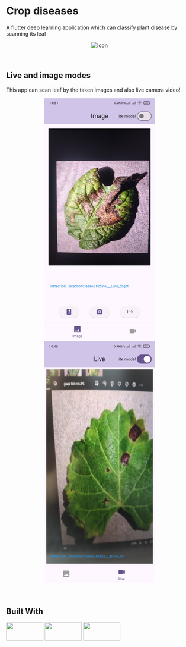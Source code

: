 # Crop diseases
A flutter deep learning application which can classify plant disease by scanning its leaf

<div align="center">
  <a>
    <img src="screenShots/icon.png" alt="Icon" width="80" height="80">
  </a>
</div>

<p>&nbsp;</p>

## Live and image modes
  This app can scan leaf by the taken images and also live camera video!

<center><img src="screenShots/image.jpg" width="300"></center>
<center><img src="screenShots/live.jpg" width="300"></center>

<p>&nbsp;</p>

## Built With
<img src="https://storage.googleapis.com/cms-storage-bucket/6a07d8a62f4308d2b854.svg" width=100 height=50>
<img src="https://dart.dev/assets/img/logo/logo-white-text.svg" width=100 height=50>
<img src="https://www.gstatic.com/devrel-devsite/prod/vd906e53f099e628a2c079fcd932eaf4d8ec6809dab19b3d79a915c60d6afdd75/tensorflow/images/lockup.svg" width=100 height=50>




<!---
## Game rules:
This game is a modified 2P chess with all chess rules plus some features:

<p>&nbsp;</p>

### Winner:
If game ends by checkmate or stalemate, winner is player who has more scores,
but if a player presses Surrend, other player wins.

<p>&nbsp;</p>

### Score:
Score is the key to win in this game, some movement have score:
- Hit: Pawn-> +3 , Queen-> +15 , others-> +8 (you can't hit the king!)
- Pawn pass away half of board: +3 
- Check enemy king: +10
- Checkmate: +50
- Extra move: if you have 30 scores, you can make an extra move!

<p>&nbsp;</p>

### Negative score:
Some works increases your negative score , if your negative score reachs 15 , you will have a random move on a random piece.
- Undo: return last moved piece and adds 5 negative scores
- Touch piece: if you choose a moveable piece and reselct in this turn, you'll get 5 negative scores 

<p>&nbsp;</p>

### Important notes
- Game has auto save and you can continue crashed or closed games
- Negative scores won't be saved in file
- For game name, if a file exists with the same name, file will be overwriten
- In promotion, if you don't choose any chessman, game will crash, but you can continue game by laoding it
- Canceling game will delete save file and restarting will clear move history in file
- Saved Files with free spaces or unreadable moves, won't be opened
 
<p>&nbsp;</p>

 
## Load Game
[![Load Screen Shot][Load]][Load]

<p>&nbsp;</p>

## Promotion Dialog
[![Promotion Screen Shot][Promotion]][Promotion]

--->
